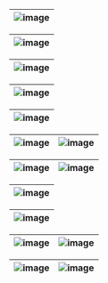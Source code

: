| ![image](https://github.com/RodrigoDornelles/pcb-snowman-xmas/raw/master/images/banner.png) |
| - |

| ![image](https://github.com/RodrigoDornelles/pcb-snowman-xmas/raw/master/images/avatar.png) |
| - |

| ![image](https://github.com/RodrigoDornelles/pcb-snowman-xmas/raw/master/images/draft_pt.png) |
| - |

| ![image](https://github.com/RodrigoDornelles/pcb-snowman-xmas/raw/master/images/eletronic_v1.png) |
| - |

| ![image](https://github.com/RodrigoDornelles/pcb-snowman-xmas/raw/master/images/eletronic_v2.png) |
| - |

| ![image](https://github.com/RodrigoDornelles/pcb-snowman-xmas/raw/master/images/pcbxray_v1.png) | ![image](https://github.com/RodrigoDornelles/pcb-snowman-xmas/raw/master/images/pcbxray_v2.png) |
| - | - |

| ![image](https://github.com/RodrigoDornelles/pcb-snowman-xmas/raw/master/images/snow3dhd.png) | ![image](https://github.com/RodrigoDornelles/pcb-snowman-xmas/raw/master/images/snow3dfront.png) |
| - | - |

| ![image](https://github.com/RodrigoDornelles/pcb-snowman-xmas/raw/master/images/snow3ddiagonal.png) |
| - |

| ![image](https://github.com/RodrigoDornelles/pcb-snowman-xmas/raw/master/images/v2_4.png) |
| - |

| ![image](https://github.com/RodrigoDornelles/pcb-snowman-xmas/raw/master/images/v2_0.png) | ![image](https://github.com/RodrigoDornelles/pcb-snowman-xmas/raw/master/images/v2_2.png) |
| - | - |

| ![image](https://github.com/RodrigoDornelles/pcb-snowman-xmas/raw/master/images/v2_1.png) |  ![image](https://github.com/RodrigoDornelles/pcb-snowman-xmas/raw/master/images/v2_3.png) |
| - | - |
